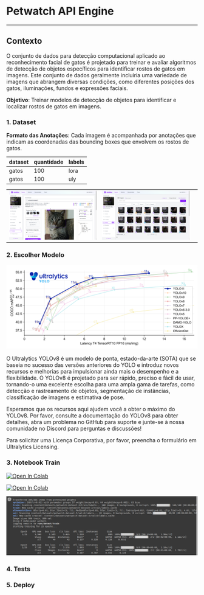 # Petwatch API Engine

----

## Contexto
O conjunto de dados para detecção computacional aplicado ao reconhecimento facial de gatos é projetado para treinar e avaliar algoritmos de detecção de objetos específicos para identificar rostos de gatos em imagens. Este conjunto de dados geralmente incluiria uma variedade de imagens que abrangem diversas condições, como diferentes posições dos gatos, iluminações, fundos e expressões faciais.

**Objetivo**: Treinar modelos de detecção de objetos para identificar e localizar rostos de gatos em imagens.

### 1. Dataset
**Formato das Anotações**: Cada imagem é acompanhada por anotações que indicam as coordenadas das bounding boxes que envolvem os rostos de gatos.

| dataset | quantidade | labels |
|---------|------------|--------|
| gatos   | 100        | lora|
| gatos   | 100        | uly|

|  |  |  |
|---------|------------|--------|
| ![](imagens_gatos/dataset.png)   | ![](imagens_gatos/dataset_2.png)        | 






### 2. Escolher Modelo

![](https://raw.githubusercontent.com/ultralytics/assets/main/yolov8/yolo-comparison-plots.png)

O Ultralytics YOLOv8 é um modelo de ponta, estado-da-arte (SOTA) que se baseia no sucesso das versões anteriores do YOLO e introduz novos recursos e melhorias para impulsionar ainda mais o desempenho e a flexibilidade. O YOLOv8 é projetado para ser rápido, preciso e fácil de usar, tornando-o uma excelente escolha para uma ampla gama de tarefas, como detecção e rastreamento de objetos, segmentação de instâncias, classificação de imagens e estimativa de pose.

Esperamos que os recursos aqui ajudem você a obter o máximo do YOLOv8. Por favor, consulte a documentação do YOLOv8 para obter detalhes, abra um problema no GitHub para suporte e junte-se à nossa comunidade no Discord para perguntas e discussões!

Para solicitar uma Licença Corporativa, por favor, preencha o formulário em Ultralytics Licensing.

### 3. Notebook Train
 <a href="https://colab.research.google.com/gist/juanengml/cff5786316bfbd78d994ac732ee3d4d7/train-yolov8-object-detection-on-custom-dataset.ipynb"><img src="https://colab.research.google.com/assets/colab-badge.svg" alt="Open In Colab"></a>

 <a href="notebooks/train_model_yolov8.ipynb"><img src="https://img.shields.io/badge/jupyter-%23FA0F00.svg?style=for-the-badge&logo=jupyter&logoColor=white" alt="Open In Colab"></a>

![](imagens_gatos/trainModel.png)

### 4. Tests

### 5. Deploy


